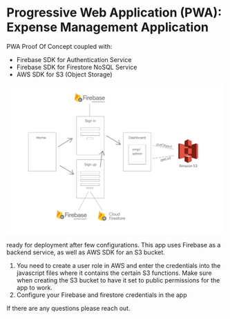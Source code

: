 # Progressive Web Application (PWA): Expense Management Application

PWA Proof Of Concept coupled with:
- Firebase SDK for Authentication Service
- Firebase SDK for Firestore NoSQL Service
- AWS SDK for S3 (Object Storage)

<img src="https://github.com/ahmadsaadat/PWA-Expense-Management-App/blob/master/PWA-Architecture.png" alt="App Structure" />


ready for deployment after few configurations. 
This app uses Firebase as a backend service, as well as AWS SDK for an S3 bucket.

1) You need to create a user role in AWS and enter the credentials into the javascript files where it contains the certain S3 functions. Make sure when creating the S3 bucket to have it set to public permissions for the app to work.
2) Configure your Firebase and firestore credentials in the app

If there are any questions please reach out.
